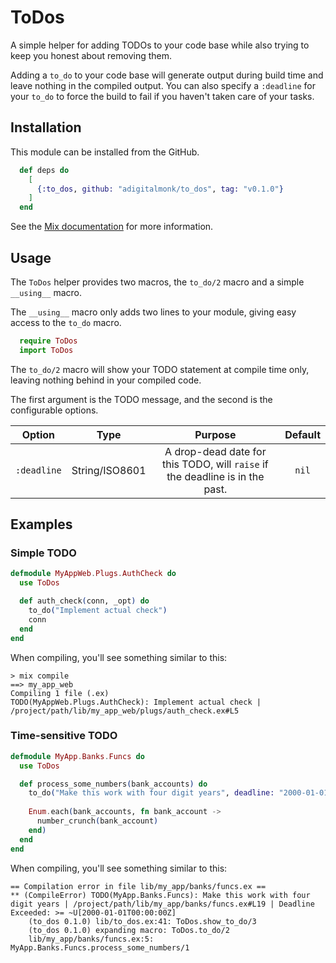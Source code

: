 # ToDos

A simple helper for adding TODOs to your code base while also trying to keep you honest about removing them.

Adding a `to_do` to your code base will generate output during build time and leave nothing in the compiled output.
You can also specify a `:deadline` for your `to_do` to force the build to fail if you haven't taken care of your tasks.

## Installation

This module can be installed from the GitHub.

```elixir
  def deps do
    [
      {:to_dos, github: "adigitalmonk/to_dos", tag: "v0.1.0"}
    ]
  end
```

See the [Mix documentation](https://hexdocs.pm/mix/Mix.Tasks.Deps.html#module-git-options-git) for more information.

## Usage

The `ToDos` helper provides two macros, the `to_do/2` macro and a simple `__using__` macro.

The `__using__` macro only adds two lines to your module, giving easy access to the `to_do` macro.

```elixir
  require ToDos
  import ToDos
```

The `to_do/2` macro will show your TODO statement at compile time only, leaving nothing behind in your compiled code.

The first argument is the TODO message, and the second is the configurable options.

| Option | Type | Purpose | Default |
| :----: | :---: | :-----: | :-----: |
| `:deadline` |  String/ISO8601 | A drop-dead date for this TODO, will `raise` if the deadline is in the past. | `nil` |


## Examples

### Simple TODO

```elixir
defmodule MyAppWeb.Plugs.AuthCheck do
  use ToDos

  def auth_check(conn, _opt) do
    to_do("Implement actual check")
    conn
  end
end
```

When compiling, you'll see something similar to this:

```shell
> mix compile
==> my_app_web
Compiling 1 file (.ex)
TODO(MyAppWeb.Plugs.AuthCheck): Implement actual check | /project/path/lib/my_app_web/plugs/auth_check.ex#L5
```

### Time-sensitive TODO

```elixir
defmodule MyApp.Banks.Funcs do
  use ToDos

  def process_some_numbers(bank_accounts) do
    to_do("Make this work with four digit years", deadline: "2000-01-01T00:00:00Z")
    
    Enum.each(bank_accounts, fn bank_account ->
      number_crunch(bank_account)
    end)
  end
end
```

When compiling, you'll see something similar to this:

```shell
== Compilation error in file lib/my_app/banks/funcs.ex ==
** (CompileError) TODO(MyApp.Banks.Funcs): Make this work with four digit years | /project/path/lib/my_app/banks/funcs.ex#L19 | Deadline Exceeded: >= ~U[2000-01-01T00:00:00Z]
    (to_dos 0.1.0) lib/to_dos.ex:41: ToDos.show_to_do/3
    (to_dos 0.1.0) expanding macro: ToDos.to_do/2
    lib/my_app/banks/funcs.ex:5: MyApp.Banks.Funcs.process_some_numbers/1
```
